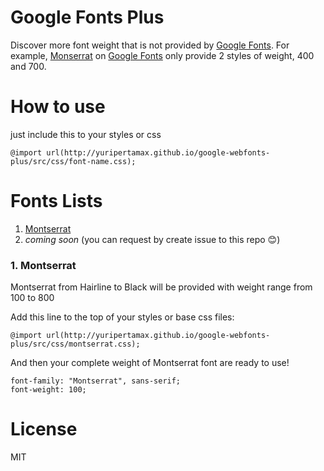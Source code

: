 # Google Fonts Plus
Discover more font weight that is not provided by [Google Fonts](http://google.com/fonts). For example, [Monserrat](https://www.google.com/fonts/specimen/Montserrat) on [Google Fonts](http://google.com/fonts) only provide 2 styles of weight, 400 and 700.

# How to use
just include this to your styles or css

```
@import url(http://yuripertamax.github.io/google-webfonts-plus/src/css/font-name.css);
```

# Fonts Lists
1. [Montserrat](#montserrat)
2. _coming soon_ (you can request by create issue to this repo 😊)


### 1. Montserrat

Montserrat from Hairline to Black will be provided with weight range from 100 to 800

Add this line to the top of your styles or base css files:
```
@import url(http://yuripertamax.github.io/google-webfonts-plus/src/css/montserrat.css);
```
And then your complete weight of Montserrat font are ready to use!
```
font-family: "Montserrat", sans-serif;
font-weight: 100;
```

# License
MIT
